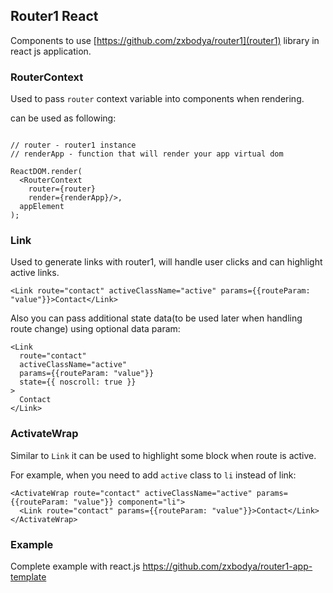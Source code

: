 ## Router1 React

Components to use [https://github.com/zxbodya/router1](router1) library in react js application.
 
### RouterContext

Used to pass `router` context variable into components when rendering.

can be used as following: 

```JSX

// router - router1 instance
// renderApp - function that will render your app virtual dom
 
ReactDOM.render(
  <RouterContext
    router={router}
    render={renderApp}/>,
  appElement
);
```

### Link
 
Used to generate links with router1, will handle user clicks and can highlight active links.

```JSX
<Link route="contact" activeClassName="active" params={{routeParam: "value"}}>Contact</Link>
```
Also you can pass additional state data(to be used later when handling route change) using optional data param:
 

```JSX
<Link
  route="contact"
  activeClassName="active"
  params={{routeParam: "value"}}
  state={{ noscroll: true }}
>
  Contact
</Link>
```
### ActivateWrap

Similar to `Link` it can be used to highlight some block when route is active.

For example, when you need to add `active` class to `li` instead of link:

```JSX
<ActivateWrap route="contact" activeClassName="active" params={{routeParam: "value"}} component="li">
  <Link route="contact" params={{routeParam: "value"}}>Contact</Link>
</ActivateWrap>
```

### Example

Complete example with react.js https://github.com/zxbodya/router1-app-template
